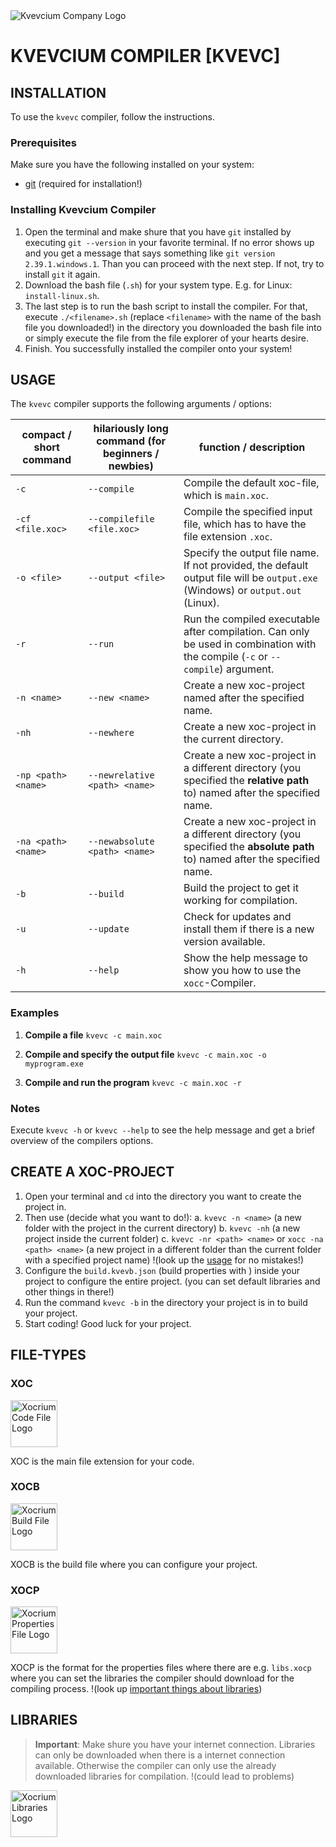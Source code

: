 <img src="https://github.com/Xocrium/xoc-assets/blob/main/logo/png/gradient/logo-company-gradient.png" alt="Kvevcium Company Logo">

# KVEVCIUM COMPILER [KVEVC]

## INSTALLATION
To use the `kvevc` compiler, follow the instructions.

### Prerequisites
Make sure you have the following installed on your system:

- [git](github.com/git-guides/install-git) (required for installation!)

### Installing Kvevcium Compiler
1. Open the terminal and make shure that you have `git` installed by executing `git --version` in your favorite terminal. If no error shows up and you get a message that says something like `git version 2.39.1.windows.1`. Than you can proceed with the next step. If not, try to install `git` it again.
2. Download the bash file (`.sh`) for your system type. E.g. for Linux: `install-linux.sh`.
3. The last step is to run the bash script to install the compiler. For that, execute `./<filename>.sh` (replace `<filename>` with the name of the bash file you downloaded!) in the directory you downloaded the bash file into or simply execute the file from the file explorer of your hearts desire.
4. Finish. You successfully installed the compiler onto your system!

## USAGE
The `kvevc` compiler supports the following arguments / options:

| compact / short command | hilariously long command (for beginners / newbies) | function / description                                                                                                          |
|-------------------------|----------------------------------------------------|---------------------------------------------------------------------------------------------------------------------------------|
| `-c`                    | `--compile`                                        | Compile the default xoc-file, which is `main.xoc`.                                                                              |
| `-cf <file.xoc>`        | `--compilefile <file.xoc>`                         | Compile the specified input file, which has to have the file extension `.xoc`.                                                  |
| `-o <file>`             | `--output <file>`                                  | Specify the output file name. If not provided, the default output file will be `output.exe` (Windows) or `output.out` (Linux).  |
| `-r`                    | `--run`                                            | Run the compiled executable after compilation. Can only be used in combination with the compile (`-c` or `--compile`) argument. |
| `-n <name>`             | `--new <name>`                                     | Create a new xoc-project named after the specified name.                                                                        |
| `-nh`                   | `--newhere`                                        | Create a new xoc-project in the current directory.                                                                              |
| `-np <path> <name>`     | `--newrelative <path> <name>`                      | Create a new xoc-project in a different directory (you specified the **relative path** to) named after the specified name.      |
| `-na <path> <name>`     | `--newabsolute <path> <name>`                      | Create a new xoc-project in a different directory (you specified the **absolute path** to) named after the specified name.      |
| `-b`                    | `--build`                                          | Build the project to get it working for compilation.                                                                            |
| `-u`                    | `--update`                                         | Check for updates and install them if there is a new version available.                                                         |
| `-h`                    | `--help`                                           | Show the help message to show you how to use the `xocc`-Compiler.                                                               |

### Examples
1. **Compile a file**
  `kvevc -c main.xoc`
   
2. **Compile and specify the output file**
  `kvevc -c main.xoc -o myprogram.exe`

3. **Compile and run the program**
  `kvevc -c main.xoc -r`

### Notes
  Execute `kvevc -h` or `kvevc --help` to see the help message and get a brief overview of the compilers options.

## CREATE A XOC-PROJECT
1. Open your terminal and `cd` into the directory you want to create the project in.
2. Then use (decide what you want to do!):
   a. `kvevc -n <name>` (a new folder with the project in the current directory)
   b. `kvevc -nh` (a new project inside the current folder)
   c. `kvevc -nr <path> <name>` or `xocc -na <path> <name>` (a new project in a different folder than the current folder with a specified project name) !(look up the [usage](https://github.com/Xocrium/xocc#usage) for no mistakes!)
3. Configure the `build.kvevb.json` (build properties with ) inside your project to configure the entire project. (you can set default libraries and other things in there!)
4. Run the command `kvevc -b` in the directory your project is in to build your project.
5. Start coding! Good luck for your project.

## FILE-TYPES
### XOC
<img src="https://github.com/Xocrium/xoc-assets/blob/main/logo/png/gradient/logo-extension-gradient.png" alt="Xocrium Code File Logo" style="width:75px; height:75px"> 

XOC is the main file extension for your code.

### XOCB
<img src="https://github.com/Xocrium/xoc-assets/blob/main/logo/png/gradient/logo-extension-make-gradient.png" alt="Xocrium Build File Logo" style="width:75px; height:75px"> 

XOCB is the build file where you can configure your project.

### XOCP
<img src="https://github.com/Xocrium/xoc-assets/blob/main/logo/png/gradient/logo-extension-properties-gradient.png" alt="Xocrium Properties File Logo" style="width:75px; height:75px"> 

XOCP is the format for the properties files where there are e.g. `libs.xocp` where you can set the libraries the compiler should download for the compiling process. !(look up [important things about libraries](https://github.com/Xocrium/xocc#libraries))

## LIBRARIES
> **Important**: Make shure you have your internet connection. Libraries can only be downloaded when there is a internet connection available. Otherwise the compiler can only use the already downloaded libraries for compilation. !(could lead to problems)

<img src="https://github.com/Xocrium/xoc-assets/blob/main/logo/png/gradient/logo-libs-gradient.png" alt="Xocrium Libraries Logo" style="width:75px; height:75px">
